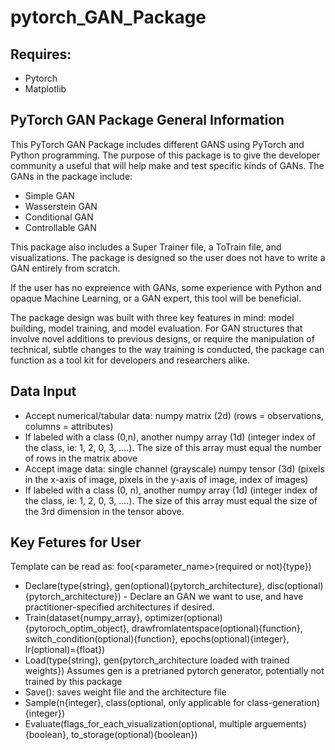 # pytorch_GAN_Package

## Requires:

 - Pytorch
 - Matplotlib

## PyTorch GAN Package General Information
This PyTorch GAN Package includes different GANS using PyTorch and Python programming. The purpose of this package is to give the developer community a useful that will help make and test specific kinds of GANs. The GANs in the package include:

 - Simple GAN
 - Wasserstein GAN
 - Conditional GAN
 - Controllable GAN

This package also includes a Super Trainer file, a ToTrain file, and visualizations. The package is designed so the user does not have to write a GAN entirely from scratch.

If the user has no expreience with GANs, some experience with Python and opaque Machine Learning, or a GAN expert, this tool will be beneficial.

The package design was built with three key features in mind: model building, model training, and model evaluation. For GAN structures that involve novel additions to previous designs, or require the manipulation of technical, subtle changes to the way training is conducted, the package can function as a tool kit for developers and researchers alike.

## Data Input
 - Accept numerical/tabular data: numpy matrix (2d) (rows = observations, columns = attributes)
 - If labeled with a class (0,n), another numpy array (1d) (integer index of the class, ie: 1, 2, 0, 3, ....). The size of this array must equal the number of rows in the matrix above 
 - Accept image data: single channel (grayscale) numpy tensor (3d) (pixels in the x-axis of image, pixels in the y-axis of image, index of images)
 - If labeled with a class (0, n), another numpy array (1d) (integer index of the class, ie: 1, 2, 0, 3, ....). The size of this array must equal the size of the 3rd dimension in the tensor above. 

## Key Fetures for User
Template can be read as: foo(<parameter_name>(required or not){type})
 - Declare(type{string}, gen(optional){pytorch_architecture}, disc(optional){pytorch_architecture}) - Declare an GAN we want to use, and have practitioner-specified architectures if desired. 
 - Train(dataset{numpy_array}, optimizer(optional){pytoroch_optim_object}, drawfromlatentspace(optional){function}, switch_condition(optional){function}, epochs(optional){integer}, lr(optional)={float})
 - Load(type{string}, gen{pytorch_architecture loaded with trained weights}) Assumes gen is a pretrianed pytorch generator, potentially not trained by this package 
 - Save(): saves weight file and the architecture file
 - Sample(n{integer}, class(optional, only applicable for class-generation){integer})
 - Evaluate(flags_for_each_visualization(optional, multiple arguements){boolean}, to_storage(optional){boolean})

